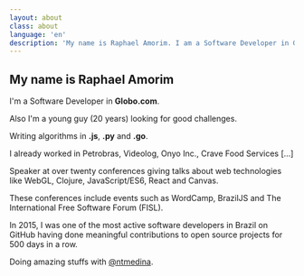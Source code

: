 ```yaml
---
layout: about
class: about
language: 'en'
description: 'My name is Raphael Amorim. I am a Software Developer in Globo.com. Also I am a young (20 years) looking for good challenges. Writing algorithms in .js, .py and .go.'
---
```


## My name is Raphael Amorim

I'm a Software Developer in **Globo.com**.

Also I'm a young guy (20 years) looking for good challenges.

Writing algorithms in **.js**, **.py** and **.go**.

I already worked in Petrobras, Videolog, Onyo Inc., Crave Food Services [...]

Speaker at over twenty conferences giving talks about web technologies like WebGL, Clojure, JavaScript/ES6, React and Canvas.

These conferences include events such as WordCamp, BrazilJS and The International Free Software Forum (FISL).

In 2015, I was one of the most active software developers in Brazil on GitHub having done meaningful contributions to open source projects for 500 days in a row.

Doing amazing stuffs with [@ntmedina](http://ntmedina.github.io).
